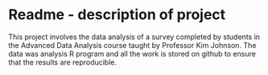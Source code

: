 # **Readme - description of project**

This project involves the data analysis of a survey completed by students in the Advanced Data Analysis course taught by Professor Kim Johnson. The data was analysis R program and all the work is stored on github to ensure that the results are reproducible.
